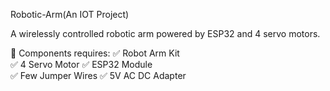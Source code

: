 Robotic-Arm(An IOT Project)

 A wirelessly controlled robotic arm powered by ESP32 and 4 servo motors.

🤖 Components requires:
     ✅ Robot Arm Kit  
     ✅ 4 Servo Motor 
     ✅ ESP32 Module  
     ✅ Few Jumper Wires 
     ✅ 5V AC DC Adapter





     
 
